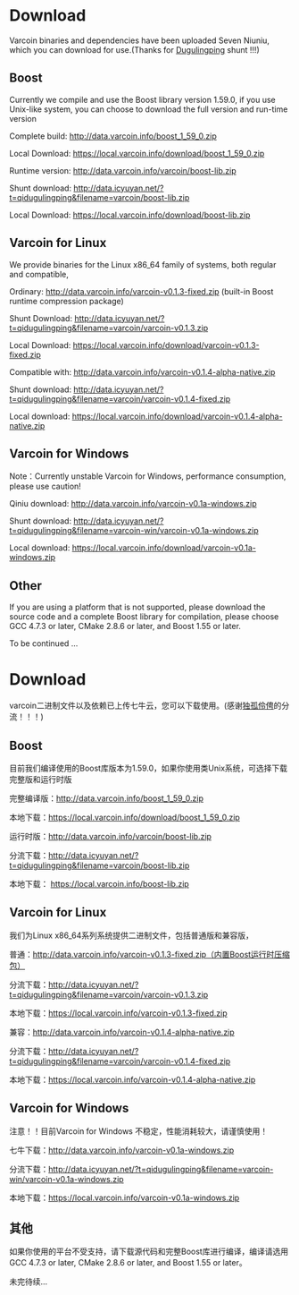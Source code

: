 # Download

Varcoin binaries and dependencies have been uploaded Seven Niuniu, which you can download for use.(Thanks for [Dugulingping](https://blog.icyuyan.net) shunt !!!)

## Boost

Currently we compile and use the Boost library version 1.59.0, if you use Unix-like system, you can choose to download the full version and run-time version

Complete build: http://data.varcoin.info/boost_1_59_0.zip

Local Download: https://local.varcoin.info/download/boost_1_59_0.zip

Runtime version: http://data.varcoin.info/varcoin/boost-lib.zip

Shunt download: http://data.icyuyan.net/?t=qidugulingping&filename=varcoin/boost-lib.zip

Local Download: https://local.varcoin.info/download/boost-lib.zip

## Varcoin for Linux

We provide binaries for the Linux x86_64 family of systems, both regular and compatible,

Ordinary: http://data.varcoin.info/varcoin-v0.1.3-fixed.zip (built-in Boost runtime compression package)

Shunt Download: http://data.icyuyan.net/?t=qidugulingping&filename=varcoin/varcoin-v0.1.3.zip

Local Download: https://local.varcoin.info/download/varcoin-v0.1.3-fixed.zip


Compatible with: http://data.varcoin.info/varcoin-v0.1.4-alpha-native.zip

Shunt download: http://data.icyuyan.net/?t=qidugulingping&filename=varcoin/varcoin-v0.1.4-fixed.zip

Local download: https://local.varcoin.info/download/varcoin-v0.1.4-alpha-native.zip

## Varcoin for Windows

Note：Currently unstable Varcoin for Windows, performance consumption, please use caution!

Qiniu download: http://data.varcoin.info/varcoin-v0.1a-windows.zip

Shunt download: http://data.icyuyan.net/?t=qidugulingping&filename=varcoin-win/varcoin-v0.1a-windows.zip

Local download: https://local.varcoin.info/download/varcoin-v0.1a-windows.zip

## Other

If you are using a platform that is not supported, please download the source code and a complete Boost library for compilation, please choose GCC 4.7.3 or later, CMake 2.8.6 or later, and Boost 1.55 or later.

To be continued ...

# Download

varcoin二进制文件以及依赖已上传七牛云，您可以下载使用。(感谢[独孤伶俜](https://blog.icyuyan.net)的分流！！！)

## Boost

目前我们编译使用的Boost库版本为1.59.0，如果你使用类Unix系统，可选择下载完整版和运行时版

完整编译版：http://data.varcoin.info/boost_1_59_0.zip

本地下载：https://local.varcoin.info/download/boost_1_59_0.zip

运行时版：http://data.varcoin.info/varcoin/boost-lib.zip

分流下载：http://data.icyuyan.net/?t=qidugulingping&filename=varcoin/boost-lib.zip

本地下载： https://local.varcoin.info/boost-lib.zip

## Varcoin for Linux

我们为Linux x86_64系列系统提供二进制文件，包括普通版和兼容版，

普通：http://data.varcoin.info/varcoin-v0.1.3-fixed.zip（内置Boost运行时压缩包）

分流下载：http://data.icyuyan.net/?t=qidugulingping&filename=varcoin/varcoin-v0.1.3.zip

本地下载：https://local.varcoin.info/varcoin-v0.1.3-fixed.zip

兼容：http://data.varcoin.info/varcoin-v0.1.4-alpha-native.zip

分流下载：http://data.icyuyan.net/?t=qidugulingping&filename=varcoin/varcoin-v0.1.4-fixed.zip

本地下载：https://local.varcoin.info/varcoin-v0.1.4-alpha-native.zip

## Varcoin for Windows

注意！！目前Varcoin for Windows 不稳定，性能消耗较大，请谨慎使用！

七牛下载：http://data.varcoin.info/varcoin-v0.1a-windows.zip

分流下载：http://data.icyuyan.net/?t=qidugulingping&filename=varcoin-win/varcoin-v0.1a-windows.zip

本地下载：https://local.varcoin.info/varcoin-v0.1a-windows.zip

## 其他

如果你使用的平台不受支持，请下载源代码和完整Boost库进行编译，编译请选用GCC 4.7.3 or later, CMake 2.8.6 or later, and Boost 1.55 or later。

未完待续...
